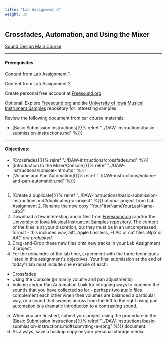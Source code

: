 ```yaml
---
title: "Lab Assignment 3"
weight: 10
---
```


<!-- # Lab Assignment 3 -->

## Crossfades, Automation, and Using the Mixer

[Sound Design Main Course](http://localhost:8000/liascript/index.html?http://localhost:8000/content/index.md)

---

#### Prerequisites

Content from Lab Assignment 1

Content from Lab Assignment 2

Create personal free account at [Freesound.org](https://freesound.org)

Optional: Explore [Freesound.org](https://freesound.org) and the [University of Iowa Musical Instrument Samples](http://theremin.music.uiowa.edu/MIS.html) repository for interesting samples

Review the following document from our course materials:

* [Basic Submission Instructions]({{% relref "../DAW-instructions/basic-submission-instructions.md" %}})

---

#### Objectives:

* [Crossfades]({{% relref "../DAW-instructions/crossfades.md" %}})
* [Introduction to the Mixer/Console]({{% relref "../DAW-instructions/console-intro.md" %}})
* [Volume and Pan Automation]({{% relref "../DAW-instructions/volume-and-pan-automation.md" %}})

---

1.  [Create a duplicate]({{% relref "../DAW-instructions/basic-submission-instructions.md#duplicating-a-project" %}}) of your project from Lab Assignment 2. Rename the new copy "YourFirstNameYourLastName-Lab3".
2.  Download a few interesting audio files from [Freesound.org](https://freesound.org) and/or the [University of Iowa Musical Instrument Samples](http://theremin.music.uiowa.edu/MIS.html) repository. The content of the files is at your discretion, but they must be in an uncompressed format - this includes wav, aiff, Apple Lossless, FLAC or caf files. _Mp3 or AAC are prohibited._
3.  Drag-and-Drop these new files onto new tracks in your Lab Assignment 3 project.
4.  For the remainder of the lab time, experiment with the three techniques listed in this assignment's objectives. Your final submission at the end of today's lab must include one example of each:

* Crossfades
* Using the Console (primarily volume and pan adjustments)
* Volume and/or Pan Automation
  Look for intriguing ways to combine the sounds that you have collected so far - perhaps two audio files complement each other when their volumes are balanced a particular way, or a sound that sweeps across from the left to the right using pan automation is a dramatic introduction to a contrasting sound.

5.  When you are finished, submit your project using the procedure in the [Basic Submission Instructions]({{% relref "../DAW-instructions/basic-submission-instructions.md#submitting-a-song" %}}) document.
6.  As always, save a backup copy on your personal storage media.
